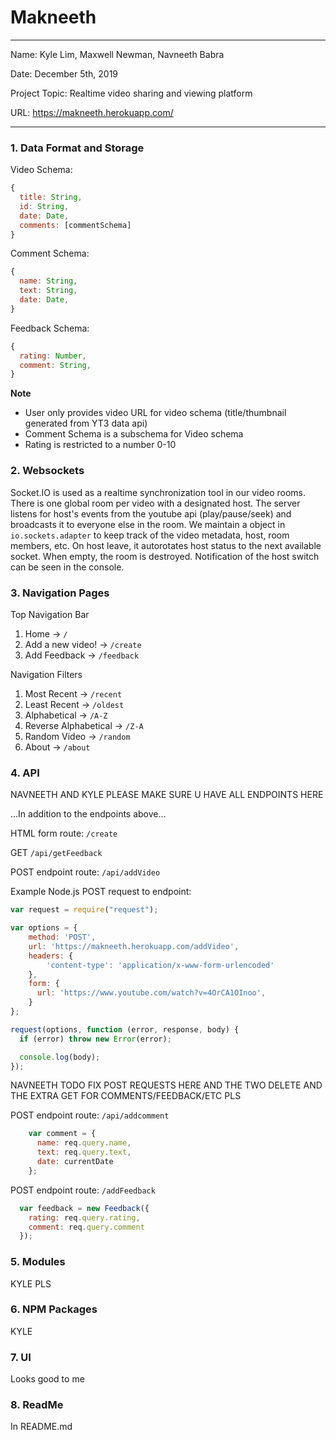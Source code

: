 
# Makneeth

---

Name: Kyle Lim, Maxwell Newman, Navneeth Babra

Date: December 5th, 2019

Project Topic: Realtime video sharing and viewing platform

URL: https://makneeth.herokuapp.com/

---


### 1. Data Format and Storage

Video Schema:
```javascript
{
  title: String,
  id: String,
  date: Date,
  comments: [commentSchema]
}
```

Comment Schema:
```javascript
{
  name: String,
  text: String,
  date: Date,
}
```

Feedback Schema:
```javascript
{
  rating: Number,
  comment: String,
}
```

**Note**

- User only provides video URL for video schema (title/thumbnail generated from YT3 data api)
- Comment Schema is a subschema for Video schema
- Rating is restricted to a number 0-10

### 2. Websockets

Socket.IO is used as a realtime synchronization tool in our video rooms. There is one global room per video with a designated host. The server listens for host's events from the youtube api (play/pause/seek) and broadcasts it to everyone else in the room. We maintain a object in `io.sockets.adapter` to keep track of the video metadata, host, room members, etc. On host leave, it autorotates host status to the next available socket. When empty, the room is destroyed. Notification of the host switch can be seen in the console.

### 3. Navigation Pages

Top Navigation Bar
1. Home -> `/`
2. Add a new video! -> `/create`
2. Add Feedback -> `/feedback`

Navigation Filters
1. Most Recent -> `/recent`
2. Least Recent -> `/oldest`
3. Alphabetical -> `/A-Z`
4. Reverse Alphabetical -> `/Z-A`
5. Random Video -> `/random`
6. About -> `/about`

### 4. API 

NAVNEETH AND KYLE PLEASE MAKE SURE U HAVE ALL ENDPOINTS HERE

...In addition to the endpoints above... 

HTML form route: `/create`

GET `/api/getFeedback`

POST endpoint route: `/api/addVideo`

Example Node.js POST request to endpoint:
```javascript
var request = require("request");

var options = {
    method: 'POST',
    url: 'https://makneeth.herokuapp.com/addVideo',
    headers: {
        'content-type': 'application/x-www-form-urlencoded'
    },
    form: {
      url: 'https://www.youtube.com/watch?v=4OrCA1OInoo',
    }
};

request(options, function (error, response, body) {
  if (error) throw new Error(error);

  console.log(body);
});
```

NAVNEETH TODO FIX POST REQUESTS HERE AND THE TWO DELETE AND THE EXTRA GET FOR COMMENTS/FEEDBACK/ETC PLS

POST endpoint route: `/api/addcomment`

```javascript
    var comment = {
      name: req.query.name,
      text: req.query.text,
      date: currentDate
    };
```


POST endpoint route: `/addFeedback`

```javascript
  var feedback = new Feedback({
    rating: req.query.rating,
    comment: req.query.comment
  });
```


### 5. Modules

KYLE PLS 

### 6. NPM Packages

KYLE

### 7. UI
Looks good to me

### 8. ReadMe
In README.md